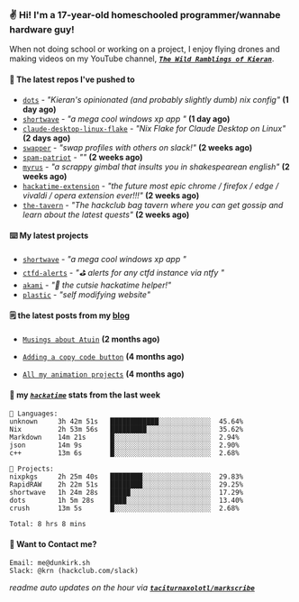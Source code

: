 ### ✌️ Hi! I'm a 17-year-old homeschooled programmer/wannabe hardware guy!

When not doing school or working on a project, I enjoy flying drones and making videos on my YouTube channel, [**_`The Wild Ramblings of Kieran`_**](https://youtube.com/@kieran.rambles).

#### 👷 The latest repos I've pushed to

- [`dots`](https://github.com/taciturnaxolotl/dots) - _"Kieran's opinionated (and probably slightly dumb) nix config"_ **(1 day ago)**
- [`shortwave`](https://github.com/taciturnaxolotl/shortwave) - _"a mega cool windows xp app "_ **(1 day ago)**
- [`claude-desktop-linux-flake`](https://github.com/k3d3/claude-desktop-linux-flake) - _"Nix Flake for Claude Desktop on Linux"_ **(2 days ago)**
- [`swapper`](https://github.com/taciturnaxolotl/swapper) - _"swap profiles with others on slack!"_ **(2 weeks ago)**
- [`spam-patriot`](https://github.com/taciturnaxolotl/spam-patriot) - _""_ **(2 weeks ago)**
- [`myrus`](https://github.com/taciturnaxolotl/myrus) - _"a scrappy gimbal that insults you in shakespearean english"_ **(2 weeks ago)**
- [`hackatime-extension`](https://github.com/taciturnaxolotl/hackatime-extension) - _"the future most epic chrome / firefox / edge / vivaldi / opera extension ever!!!"_ **(2 weeks ago)**
- [`the-tavern`](https://github.com/taciturnaxolotl/the-tavern) - _"The hackclub bag tavern where you can get gossip and learn about the latest quests"_ **(2 weeks ago)**

#### ⌨️ My latest projects

- [`shortwave`](https://github.com/taciturnaxolotl/shortwave) - _"a mega cool windows xp app "_
- [`ctfd-alerts`](https://github.com/taciturnaxolotl/ctfd-alerts) - _"⛳ alerts for any ctfd instance via ntfy "_
- [`akami`](https://github.com/taciturnaxolotl/akami) - _"🌷 the cutsie hackatime helper!"_
- [`plastic`](https://github.com/taciturnaxolotl/plastic) - _"self modifying website"_

#### 🗒️ the latest posts from my [blog](https://dunkirk.sh)

- [`Musings about Atuin`](https://dunkirk.sh/blog/atuin/) **(2 months ago)**

- [`Adding a copy code button`](https://dunkirk.sh/blog/adding-a-copy-button/) **(4 months ago)**

- [`All my animation projects`](https://dunkirk.sh/blog/my-animations/) **(4 months ago)**



#### 📡 my [_`hackatime`_](https://waka.hackclub.com) stats from the last week

```text
💾 Languages:
unknown     3h 42m 51s   ████████████░░░░░░░░░░░░░  45.64%
Nix         2h 53m 56s   █████████░░░░░░░░░░░░░░░░  35.62%
Markdown    14m 21s      █░░░░░░░░░░░░░░░░░░░░░░░░  2.94%
json        14m 9s       █░░░░░░░░░░░░░░░░░░░░░░░░  2.90%
c++         13m 6s       █░░░░░░░░░░░░░░░░░░░░░░░░  2.68%

💼 Projects:
nixpkgs     2h 25m 40s   ████████░░░░░░░░░░░░░░░░░  29.83%
RapidRAW    2h 22m 51s   ████████░░░░░░░░░░░░░░░░░  29.25%
shortwave   1h 24m 28s   █████░░░░░░░░░░░░░░░░░░░░  17.29%
dots        1h 5m 28s    ████░░░░░░░░░░░░░░░░░░░░░  13.40%
crush       13m 5s       █░░░░░░░░░░░░░░░░░░░░░░░░  2.68%

Total: 8 hrs 8 mins
```

#### 📮 Want to Contact me?

```text
Email: me@dunkirk.sh
Slack: @krn (hackclub.com/slack)
```

_readme auto updates on the hour via [**`taciturnaxolotl/markscribe`**](https://github.com/taciturnaxolotl/markscribe)_
